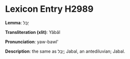 # Lexicon Entry H2989

**Lemma**: יָבָל

**Transliteration (xlit)**: Yâbâl

**Pronunciation**: yaw-bawl'

**Description**:
the same as יָבָל; Jabal, an antediluvian; Jabal.
